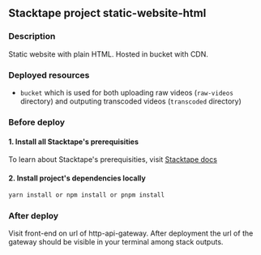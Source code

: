 ## Stacktape project static-website-html

### Description

Static website with plain HTML. Hosted in bucket with CDN.

### Deployed resources

- `bucket` which is used for both uploading raw videos (`raw-videos` directory) and outputing transcoded videos (`transcoded` directory)

### Before deploy

#### 1. Install all Stacktape's prerequisities

To learn about Stacktape's prerequisities, visit [Stacktape docs](https://docs.stacktape.com/getting-started/1-install)

#### 2. Install project's dependencies locally

```bash
yarn install or npm install or pnpm install
```

### After deploy

Visit front-end on url of http-api-gateway. After deployment the url of the gateway should be visible in your terminal among stack outputs.
